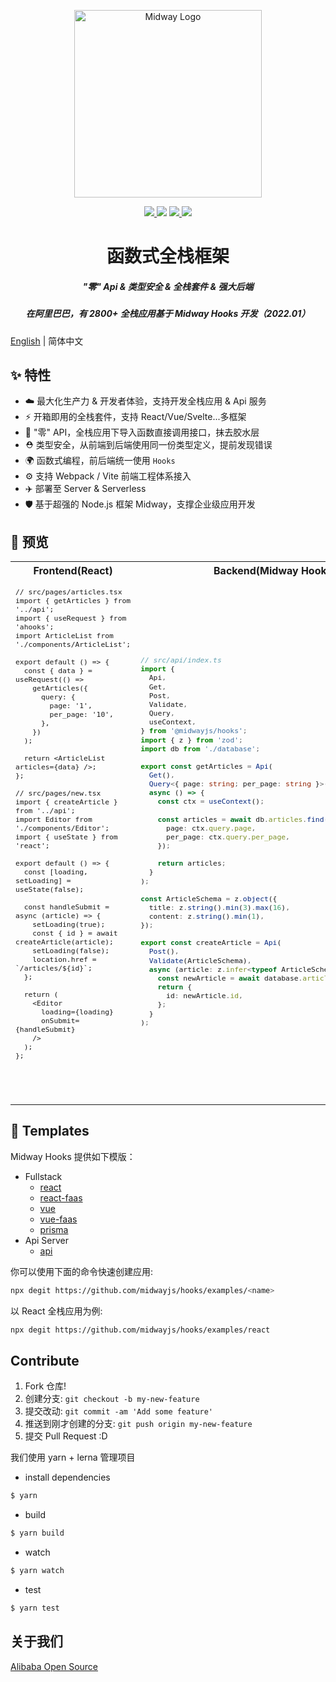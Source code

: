 <p align="center">
  <img src="https://img.alicdn.com/imgextra/i4/O1CN01AJ1lNS20vkL7tTuUj_!!6000000006912-2-tps-1060-868.png" height="300" alt="Midway Logo" />
</p>

<p align="center">
  <a href="https://www.npmjs.com/package/@midwayjs/hooks">
    <img src="https://img.shields.io/npm/v/@midwayjs/hooks/latest?style=for-the-badge">
  </a>
  <img src="https://img.shields.io/github/workflow/status/midwayjs/hooks/Node.js%20CI/master?style=for-the-badge">
  <a href="https://codecov.io/gh/midwayjs/hooks">
    <img src="https://img.shields.io/codecov/c/github/midwayjs/hooks?style=for-the-badge">
  </a>
  <img src="https://img.shields.io/npm/l/@midwayjs/hooks?style=for-the-badge">
</p>

<h1 align="center">函数式全栈框架</h1>

<h5 align="center">"零" Api & 类型安全 & 全栈套件 & 强大后端</h5>
<h5 align="center">在阿里巴巴，有 2800+ 全栈应用基于 Midway Hooks 开发（2022.01）</h5>

[English](./README.md) | 简体中文

## ✨ 特性

- ☁️ 最大化生产力 & 开发者体验，支持开发全栈应用 & Api 服务
- ⚡️ 开箱即用的全栈套件，支持 React/Vue/Svelte...多框架
- 🌈 "零" API，全栈应用下导入函数直接调用接口，抹去胶水层
- ⛑️ 类型安全，从前端到后端使用同一份类型定义，提前发现错误
- 🌍 函数式编程，前后端统一使用 `Hooks`
- ⚙️ 支持 Webpack / Vite 前端工程体系接入
- ✈️ 部署至 Server & Serverless
- 🛡 基于超强的 Node.js 框架 Midway，支撑企业级应用开发

## 🔨 预览

<table>
<tr>
<th style="text-align: center;"> Frontend(React) </th>
<th style="text-align: center;"> Backend(Midway Hooks) </th>
</tr>
<tr>
<td>
<sub>

<!-- prettier-ignore -->
```tsx
// src/pages/articles.tsx
import { getArticles } from '../api';
import { useRequest } from 'ahooks';
import ArticleList from './components/ArticleList';

export default () => {
  const { data } = useRequest(() =>
    getArticles({
      query: {
        page: '1',
        per_page: '10',
      },
    })
  );

  return <ArticleList articles={data} />;
};

// src/pages/new.tsx
import { createArticle } from '../api';
import Editor from './components/Editor';
import { useState } from 'react';

export default () => {
  const [loading, setLoading] = useState(false);

  const handleSubmit = async (article) => {
    setLoading(true);
    const { id } = await createArticle(article);
    setLoading(false);
    location.href = `/articles/${id}`;
  };

  return (
    <Editor
      loading={loading}
      onSubmit={handleSubmit}
    />
  );
};





```

</sub>
</td>
<td>

<sub>

```ts
// src/api/index.ts
import {
  Api,
  Get,
  Post,
  Validate,
  Query,
  useContext,
} from '@midwayjs/hooks';
import { z } from 'zod';
import db from './database';

export const getArticles = Api(
  Get(),
  Query<{ page: string; per_page: string }>(),
  async () => {
    const ctx = useContext();

    const articles = await db.articles.find({
      page: ctx.query.page,
      per_page: ctx.query.per_page,
    });

    return articles;
  }
);

const ArticleSchema = z.object({
  title: z.string().min(3).max(16),
  content: z.string().min(1),
});

export const createArticle = Api(
  Post(),
  Validate(ArticleSchema),
  async (article: z.infer<typeof ArticleSchema>) => {
    const newArticle = await database.articles.create(article);
    return {
      id: newArticle.id,
    };
  }
);
```

</sub>
</td>
</tr>
</table>

## 🧩 Templates

Midway Hooks 提供如下模版：

- Fullstack
  - [react](https://github.com/midwayjs/hooks/blob/v3/examples/react)
  - [react-faas](https://github.com/midwayjs/hooks/blob/v3/examples/react-faas)
  - [vue](https://github.com/midwayjs/hooks/blob/v3/examples/vue)
  - [vue-faas](https://github.com/midwayjs/hooks/blob/v3/examples/vue-faas)
  - [prisma](https://github.com/midwayjs/hooks/blob/v3/examples/prisma)
- Api Server
  - [api](https://github.com/midwayjs/hooks/blob/v3/examples/api)

你可以使用下面的命令快速创建应用:

```bash
npx degit https://github.com/midwayjs/hooks/examples/<name>
```

以 React 全栈应用为例:

```bash
npx degit https://github.com/midwayjs/hooks/examples/react
```

## Contribute

1. Fork 仓库!
2. 创建分支: `git checkout -b my-new-feature`
3. 提交改动: `git commit -am 'Add some feature'`
4. 推送到刚才创建的分支: `git push origin my-new-feature`
5. 提交 Pull Request :D

我们使用 yarn + lerna 管理项目

- install dependencies

```bash
$ yarn
```

- build

```bash
$ yarn build
```

- watch

```bash
$ yarn watch
```

- test

```bash
$ yarn test
```

## 关于我们

[Alibaba Open Source](https://opensource.alibaba.com/)
